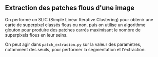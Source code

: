 ## Extraction des patches flous d'une image

On performe un SLIC (Simple Linear Iterative Clustering) pour obtenir une carte de superpixel classés flous ou non, puis on utilise un algorithme glouton pour produire des patches carrés maximisant le nombre de superpixels flous en leur seins.

On peut agir dans `patch_extracion.py` sur la valeur des paramètres, notamment des seuils, pour performer la segmentation et l'extraction.
